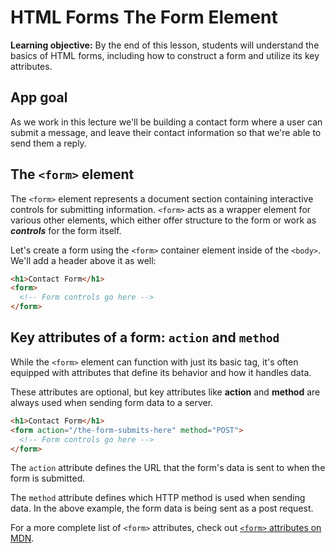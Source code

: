 <h1>
  <span class="headline">HTML Forms</span>
  <span class="subhead">The Form Element</span>
</h1>

**Learning objective:** By the end of this lesson, students will understand the basics of HTML forms, including how to construct a form and utilize its key attributes.

## App goal

As we work in this lecture we'll be building a contact form where a user can submit a message, and leave their contact information so that we're able to send them a reply.

## The `<form>` element

The `<form>` element represents a document section containing interactive controls for submitting information. `<form>` acts as a wrapper element for various other elements, which either offer structure to the form or work as ***controls*** for the form itself.

Let's create a form using the `<form>` container element inside of the `<body>`. We'll add a header above it as well:

```html
<h1>Contact Form</h1>
<form>
  <!-- Form controls go here -->
</form>
```

## Key attributes of a form: `action` and `method`

While the `<form>` element can function with just its basic tag, it's often equipped with attributes that define its behavior and how it handles data.

These attributes are optional, but key attributes like **action** and **method** are always used when sending form data to a server.

```html
<h1>Contact Form</h1>
<form action="/the-form-submits-here" method="POST">
  <!-- Form controls go here -->
</form>
```

The `action` attribute defines the URL that the form's data is sent to when the form is submitted.

The `method` attribute defines which HTTP method is used when sending data. In the above example, the form data is being sent as a post request.

For a more complete list of `<form>` attributes, check out [`<form>` attributes on MDN](https://developer.mozilla.org/en-US/docs/Web/HTML/Element/form#attributes).
